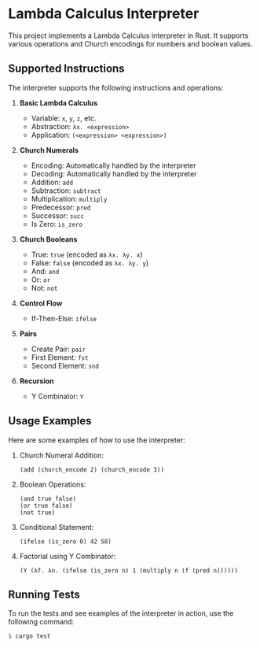# Lambda Calculus Interpreter

This project implements a Lambda Calculus interpreter in Rust. It supports various operations and Church encodings for numbers and boolean values.

## Supported Instructions

The interpreter supports the following instructions and operations:

1. **Basic Lambda Calculus**
   - Variable: `x`, `y`, `z`, etc.
   - Abstraction: `λx. <expression>`
   - Application: `(<expression> <expression>)`

2. **Church Numerals**
   - Encoding: Automatically handled by the interpreter
   - Decoding: Automatically handled by the interpreter
   - Addition: `add`
   - Subtraction: `subtract`
   - Multiplication: `multiply`
   - Predecessor: `pred`
   - Successor: `succ`
   - Is Zero: `is_zero`

3. **Church Booleans**
   - True: `true` (encoded as `λx. λy. x`)
   - False: `false` (encoded as `λx. λy. y`)
   - And: `and`
   - Or: `or`
   - Not: `not`

4. **Control Flow**
   - If-Then-Else: `ifelse`

5. **Pairs**
   - Create Pair: `pair`
   - First Element: `fst`
   - Second Element: `snd`

6. **Recursion**
   - Y Combinator: `Y`

## Usage Examples

Here are some examples of how to use the interpreter:

1. Church Numeral Addition:
   ```
   (add (church_encode 2) (church_encode 3))
   ```

2. Boolean Operations:
   ```
   (and true false)
   (or true false)
   (not true)
   ```

3. Conditional Statement:
   ```
   (ifelse (is_zero 0) 42 58)
   ```

4. Factorial using Y Combinator:
   ```
   (Y (λf. λn. (ifelse (is_zero n) 1 (multiply n (f (pred n))))))
   ```

## Running Tests

To run the tests and see examples of the interpreter in action, use the following command:

```rust
$ cargo test
```